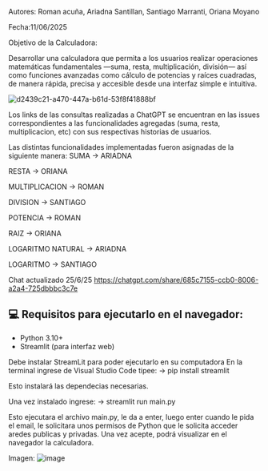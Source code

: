 Autores: Roman acuña, Ariadna Santillan, Santiago Marranti, Oriana Moyano 

Fecha:11/06/2025

Objetivo de la Calculadora:

Desarrollar una calculadora que permita a los usuarios realizar operaciones matemáticas fundamentales —suma, resta, multiplicación, división— así como funciones avanzadas como cálculo de potencias y raíces cuadradas, de manera rápida, precisa y accesible desde una interfaz simple e intuitiva.

![d2439c21-a470-447a-b61d-53f8f41888bf](https://github.com/user-attachments/assets/33f235ab-a413-4d25-ad5a-31278cf2eb98)

Los links de las consultas realizadas a ChatGPT se encuentran en las issues correspondientes a las funcionalidades agregadas (suma, resta, multiplicacion, etc) con sus respectivas historias de usuarios.

Las distintas funcionalidades implementadas fueron asignadas de la siguiente manera:
SUMA -> ARIADNA

RESTA -> ORIANA

MULTIPLICACION -> ROMAN

DIVISION -> SANTIAGO

POTENCIA -> ROMAN

RAIZ -> ORIANA

LOGARITMO NATURAL -> ARIADNA

LOGARITMO -> SANTIAGO

Chat actualizado 25/6/25 https://chatgpt.com/share/685c7155-ccb0-8006-a2a4-725dbbbc3c7e

## 💻 Requisitos para ejecutarlo en el navegador:
- Python 3.10+
- Streamlit (para interfaz web)

Debe instalar StreamLit para poder ejecutarlo en su computadora
En la terminal ingrese de Visual Studio Code tipee:
  -> pip install streamlit

Esto instalará las dependecias necesarias.

Una vez instalado ingrese:
  -> streamlit run main.py

Esto ejecutara el archivo main.py, le da a enter, luego enter cuando le pida el email, le solicitara unos permisos de Python que le solicita acceder aredes publicas 
y privadas. Una vez acepte, podrá visualizar en el navegador la calculadora.

Imagen:
![image](https://github.com/user-attachments/assets/eed5706e-87a2-4108-ab00-0e5f5c7f1f18)


